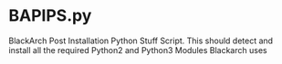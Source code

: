 # BAPIPS.py
BlackArch Post Installation Python Stuff Script.
This should detect and install all the required Python2 and Python3 Modules Blackarch uses
